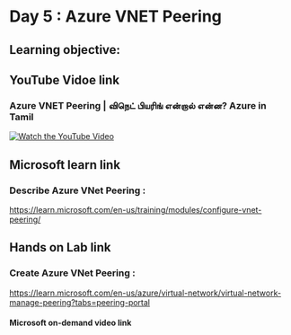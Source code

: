 

# Day  5 : Azure VNET Peering
## Learning objective:
## YouTube Vidoe link
### Azure VNET Peering | விநெட் பியரிங் என்றால் என்ன? Azure in Tamil 
[![Watch the YouTube Video](https://img.youtube.com/vi/dOPdRN12xKU/0.jpg)](https://www.youtube.com/watch?v=dOPdRN12xKU)


## Microsoft learn link
### Describe Azure VNet Peering :
https://learn.microsoft.com/en-us/training/modules/configure-vnet-peering/

## Hands on Lab link
### Create Azure VNet Peering :
 https://learn.microsoft.com/en-us/azure/virtual-network/virtual-network-manage-peering?tabs=peering-portal

#### Microsoft on-demand video link 